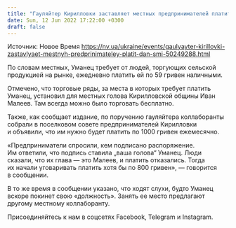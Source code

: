```yaml
---
title: "Гауляйтер Кирилловки заставляет местных предпринимателей платить дань — СМИ"
date: Sun, 12 Jun 2022 17:22:00 +0300
draft: false
---
```

Источник: Новое Время https://nv.ua/ukraine/events/gaulyayter-kirillovki-zastavlyaet-mestnyh-predprinimateley-platit-dan-smi-50249288.html


По словам местных, Уманец требует от людей, торгующих сельской продукцией на рынке, ежедневно платить ей по 59 гривен наличными.

Отмечено, что торговые ряды, за места в которых требует платить Уманец, установил для местных голова Кирилловской общины Иван Малеев. Там всегда можно было торговать бесплатно.

 Также, как сообщает издание, по поручению гауляйтера коллаборанты собрали в поселковом совете предпринимателей Кирилловки и объявили, что им нужно будет платить по 1000 гривен ежемесячно.

«Предприниматели спросили, кем подписано распоряжение. Им ответили, что подпись ставила „ваша голова“ Уманец. Люди сказали, что их глава — это Малеев, и платить отказались. Тогда их начали уговаривать платить хотя бы по 800 гривен», — говорится в сообщении.

В то же время в сообщении указано, что ходят слухи, будто Уманец вскоре покинет свою «должность». Занять ее место предлагают другому местному коллаборанту.

Присоединяйтесь к нам в соцсетях Facebook, Telegram и Instagram.
